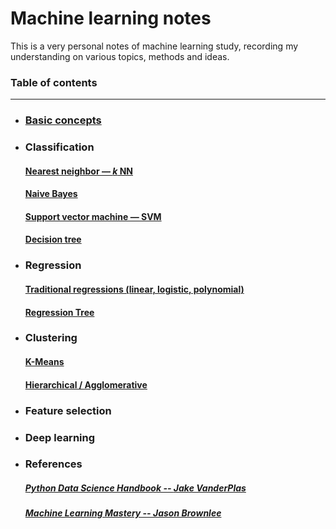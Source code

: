 # Machine learning notes

This is a very personal notes of machine learning study, recording my understanding on various topics, methods and ideas.



### Table of contents

------

- ### [Basic concepts](https://nbviewer.jupyter.org/github/RuihaoQIU/Machine-learning-notes/blob/master/Notes/Basic%20concepts.ipynb)


- ### Classification

  #### [Nearest neighbor — _k_ NN](https://nbviewer.jupyter.org/github/RuihaoQIU/Machine-learning-notes/blob/master/Notes/Nearest%20neighbors.ipynb)

  #### [Naive Bayes](https://nbviewer.jupyter.org/github/RuihaoQIU/Machine-learning-notes/blob/master/Notes/Naive%20Bayes.ipynb)

  #### [Support vector machine — SVM](https://nbviewer.jupyter.org/github/RuihaoQIU/Machine-learning-notes/blob/master/Notes/Support%20vector%20machine.ipynb)

  #### [Decision tree](https://nbviewer.jupyter.org/github/RuihaoQIU/Machine-learning-notes/blob/master/Notes/Decision%20tree.ipynb)

- ### Regression

  #### [Traditional regressions (linear, logistic, polynomial)]()

  #### [Regression Tree]()

- ### Clustering

  #### [K-Means]()

  #### [Hierarchical / Agglomerative]()

- ### Feature selection

- ### Deep learning

  ### 

- ### References

  ##### [Python Data Science Handbook -- *Jake VanderPlas* ](http://nbviewer.jupyter.org/github/jakevdp/PythonDataScienceHandbook/blob/master/notebooks/Index.ipynb)

  ##### [Machine Learning Mastery -- *Jason Brownlee*](http://machinelearningmastery.com)

  ​

  ​

  ​

  ​

  ​

  ### 

